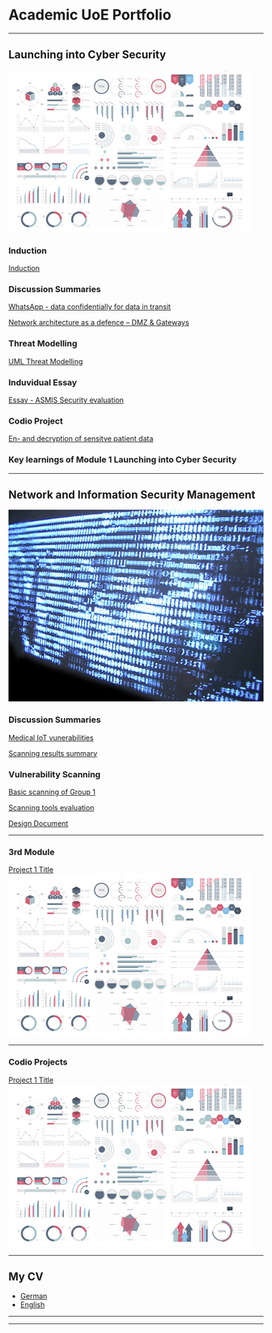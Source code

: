 # Academic UoE Portfolio

---


## Launching into Cyber Security 
<img src="images/dummy_thumbnail.jpg?raw=true"/>


### Induction 
[Induction](/Induction.md)

### Discussion Summaries
[WhatsApp - data confidentially for data in transit](/Unit1.md)

[Network architecture as a defence – DMZ & Gateways](/Unit2.md)

### Threat Modelling
[UML Threat Modelling](/UML.md)

### Induvidual Essay
[Essay - ASMIS Security evaluation](/essay.md)

### Codio Project
[En- and decryption of sensitve patient data](/codio.md)

### Key learnings of Module 1 Launching into Cyber Security 

---
## Network and Information Security Management
<img src="images/digital.jpg?raw=true"/>

### Discussion Summaries
[Medical IoT vunerabilities](/medical.md)

[Scanning results summary](/scansum.md)

### Vulnerability Scanning
[Basic scanning of Group 1](/scangroup.md)

[Scanning tools evaluation](/scantool.md)

[Design Document](/designdoc.md)

---
### 3rd Module 

[Project 1 Title](/sample_page)
<img src="images/dummy_thumbnail.jpg?raw=true"/>

---
### Codio Projects 

[Project 1 Title](/sample_page)
<img src="images/dummy_thumbnail.jpg?raw=true"/>
          
---

## My CV  

- [German](/pdf/CV_Linhoff.pdf)
- [English](/pdf/CV_Linhoff.pdf)

---




---

